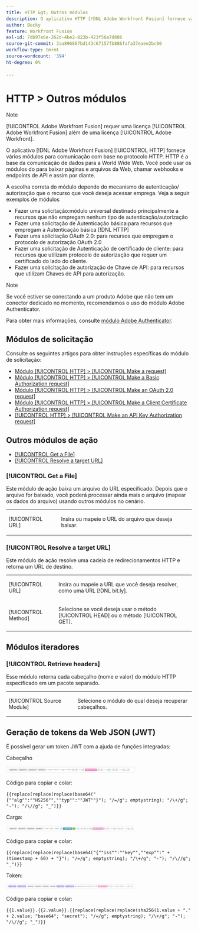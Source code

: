 ```yaml
---
title: HTTP &gt; Outros módulos
description: O aplicativo HTTP [!DNL Adobe Workfront Fusion] fornece vários módulos para comunicação com base no protocolo HTTP. HTTP é a base da comunicação de dados para a World Wide Web. Você pode usar os módulos do para baixar páginas e arquivos da Web, chamar webhooks e endpoints de API e assim por diante.
author: Becky
feature: Workfront Fusion
exl-id: 7db97e6e-262d-4be2-823b-423f56a7d886
source-git-commit: 3aa896867bd143c67157fb886fafa37eaee2bc00
workflow-type: tm+mt
source-wordcount: '394'
ht-degree: 0%

---
```


# HTTP > Outros módulos

>[!NOTE]
>
>[!UICONTROL Adobe Workfront Fusion] requer uma licença [!UICONTROL Adobe Workfront Fusion] além de uma licença [!UICONTROL Adobe Workfront].

O aplicativo [!DNL Adobe Workfront Fusion] [!UICONTROL HTTP] fornece vários módulos para comunicação com base no protocolo HTTP. HTTP é a base da comunicação de dados para a World Wide Web. Você pode usar os módulos do para baixar páginas e arquivos da Web, chamar webhooks e endpoints de API e assim por diante.

A escolha correta do módulo depende do mecanismo de autenticação/ autorização que o recurso que você deseja acessar emprega. Veja a seguir exemplos de módulos

* Fazer uma solicitação:módulo universal destinado principalmente a recursos que não empregam nenhum tipo de autenticação/autorização
* Fazer uma solicitação de Autenticação básica:para recursos que empregam a Autenticação básica [!DNL HTTP]
* Fazer uma solicitação OAuth 2.0: para recursos que empregam o protocolo de autorização OAuth 2.0
* Fazer uma solicitação de Autenticação de certificado de cliente: para recursos que utilizam protocolo de autorização que requer um certificado do lado do cliente.
* Fazer uma solicitação de autorização de Chave de API: para recursos que utilizam Chaves de API para autorização.

>[!NOTE]
>
>Se você estiver se conectando a um produto Adobe que não tem um conector dedicado no momento, recomendamos o uso do módulo Adobe Authenticator.
>
>Para obter mais informações, consulte [módulo Adobe Authenticator](/help/workfront-fusion/references/apps-and-modules/adobe-connectors/adobe-authenticator-modules.md).

## Módulos de solicitação

Consulte os seguintes artigos para obter instruções específicas do módulo de solicitação:

* [Módulo [!UICONTROL HTTP] > [!UICONTROL Make a request]](/help/workfront-fusion/references/apps-and-modules/universal-connectors/http-module-make-a-request.md)
* [Módulo [!UICONTROL HTTP] > [!UICONTROL Make a Basic Authorization request]](/help/workfront-fusion/references/apps-and-modules/universal-connectors/http-module-make-a-basic-auth-request.md)
* [Módulo [!UICONTROL HTTP] > [!UICONTROL Make an OAuth 2.0 request]](/help/workfront-fusion/references/apps-and-modules/universal-connectors/http-module-make-an-oauth-2-request.md)
* [Módulo [!UICONTROL HTTP] > [!UICONTROL Make a Client Certificate Authorization request]](/help/workfront-fusion/references/apps-and-modules/universal-connectors/http-module-make-a-client-cert-auth-request.md)
* [[!UICONTROL HTTP] > [!UICONTROL Make an API Key Authorization request]](/help/workfront-fusion/references/apps-and-modules/universal-connectors/http-module-make-an-api-key-auth-request.md)

## Outros módulos de ação

* [[!UICONTROL Get a File]](#get-a-file)
* [[!UICONTROL Resolve a target URL]](#resolve-a-target-url)

### [!UICONTROL Get a File]

Este módulo de ação baixa um arquivo do URL especificado. Depois que o arquivo for baixado, você poderá processar ainda mais o arquivo (mapear os dados do arquivo) usando outros módulos no cenário.

<table style="table-layout:auto"> 
 <col> 
 <col> 
 <tbody> 
  <tr> 
   <td role="rowheader">[!UICONTROL URL] </td> 
   <td> <p>Insira ou mapeie o URL do arquivo que deseja baixar. </p> </td> 
  </tr> 
 </tbody> 
</table>

### [!UICONTROL Resolve a target URL]

Este módulo de ação resolve uma cadeia de redirecionamentos HTTP e retorna um URL de destino.

<table style="table-layout:auto"> 
 <col> 
 <col> 
 <tbody> 
  <tr> 
   <td role="rowheader">[!UICONTROL URL] </td> 
   <td> <p>Insira ou mapeie a URL que você deseja resolver, como uma URL [!DNL bit.ly].</p> </td> 
  </tr> 
  <tr> 
   <td role="rowheader">[!UICONTROL Method] </td> 
   <td> <p>Selecione se você deseja usar o método [!UICONTROL HEAD] ou o método [!UICONTROL GET].</p> </td> 
  </tr> 
 </tbody> 
</table>

## Módulos iteradores

### [!UICONTROL Retrieve headers]

Esse módulo retorna cada cabeçalho (nome e valor) do módulo HTTP especificado em um pacote separado.

<table style="table-layout:auto"> 
 <col> 
 <col> 
 <tbody> 
  <tr> 
   <td role="rowheader">[!UICONTROL Source Module]</td> 
   <td> <p> Selecione o módulo do qual deseja recuperar cabeçalhos.</p> </td> 
  </tr> 
 </tbody> 
</table>

## Geração de tokens da Web JSON (JWT)

É possível gerar um token JWT com a ajuda de funções integradas:

Cabeçalho

![Cabeçalho JWT](/help/workfront-fusion/references/apps-and-modules/assets/jwt-header-350x19.png)

Código para copiar e colar:

```
{{replace(replace(replace(base64("{""alg"":""HS256"",""typ"":""JWT""}"); "/=/g"; emptystring); "/\+/g"; "-"); "/\//g"; "_")}}
```

Carga:

![carga JWT](/help/workfront-fusion/references/apps-and-modules/assets/jwt-payload-350x17.png)

Código para copiar e colar:

```
{{replace(replace(replace(base64("{""iss"":""key"",""exp"":" + (timestamp + 60) + "}"); "/=/g"; emptystring); "/\+/g"; "-"); "/\//g"; "_")}}
```

Token:

![Token JWT](/help/workfront-fusion/references/apps-and-modules/assets/jwt-token-350x15.png)

Código para copiar e colar:

```
{{1.value}}.{{2.value}}.{{replace(replace(replace(sha256(1.value + "." + 2.value; "base64"; "secret"); "/=/g"; emptystring); "/\+/g"; "-"); "/\//g"; "_")}}
```
